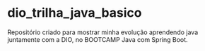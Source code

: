 # dio_trilha_java_basico
Repositório criado para mostrar minha evolução aprendendo java juntamente com a DIO, no BOOTCAMP Java com Spring Boot.
